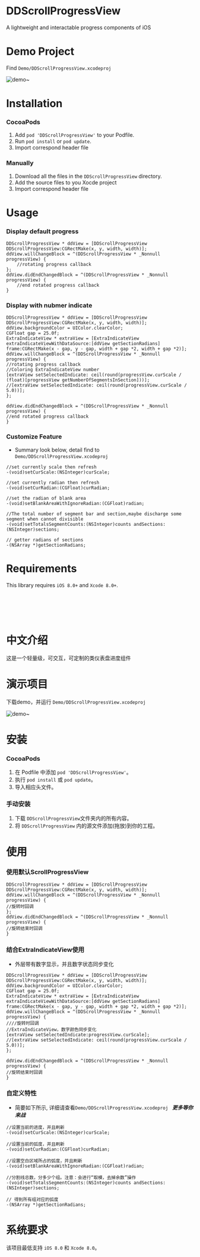 DDScrollProgressView
==============

A lightweight and interactable progress components of iOS  

Demo Project
==============
Find  `Demo/DDScrollProgressView.xcodeproj `    

![demo~](https://github.com/jaychouzhou/DDScrollProgressView/blob/master/Demo/SupFiles/Snapshot/demo2.gif)

Installation
==================
### CocoaPods
1. Add `pod 'DDScrollProgressView'` to your Podfile.
2. Run `pod install` or `pod update`.
3. Import correspond header file

### Manually
1. Download all the files in the `DDScrollProgressView` directory.
2. Add the source files to you Xocde project
3. Import correspond header file


Usage
==============
### Display default progress
```objc
DDScrollProgressView * ddView = [DDScrollProgressView DDScrollProgressView:CGRectMake(x, y, width, width)];
ddView.willChangeBlock = ^(DDScrollProgressView * _Nonnull progressView) {
    //rotating progress callback
};
ddView.didEndChangedBlock = ^(DDScrollProgressView * _Nonnull progressView) {
    //end rotated progress callback
}
```
### Display with nubmer indicate 
```objc
DDScrollProgressView * ddView = [DDScrollProgressView DDScrollProgressView:CGRectMake(x, y, width, width)];
ddView.backgroundColor = UIColor.clearColor;
CGFloat gap = 25.0f;
ExtraIndicateView * extraView = [ExtraIndicateView extraIndicateViewWithDataSource:[ddView getSectionRadians] frame:CGRectMake(x - gap, y - gap, width + gap *2, width + gap *2)];
ddView.willChangeBlock = ^(DDScrollProgressView * _Nonnull progressView) {
//rotating progress callback
//Coloring ExtraIndicateView number
[extraView setSelectedIndicate: ceil(round(progressView.curScale / (float)[progressView getNumberOfSegmentsInSection]))];
//[extraView setSelectedIndicate: ceil(round(progressView.curScale / 5.0))];
};

ddView.didEndChangedBlock = ^(DDScrollProgressView * _Nonnull progressView) {
//end rotated progress callback
}
```
### Customize Feature
* Summary look below, detail find to `Demo/DDScrollProgressView.xcodeproj `
```objc
//set currently scale then refresh
-(void)setCurScale:(NSInteger)curScale;

//set currently radian then refresh
-(void)setCurRadian:(CGFloat)curRadian;

//set the radian of blank area
-(void)setBlankAreaWithIgnoreRadian:(CGFloat)radian;

//The total number of segment bar and section,maybe discharge some segment when cannot divisible
-(void)setTotalsSegmentCounts:(NSInteger)counts andSections:(NSInteger)sections;

// getter radians of sections
-(NSArray *)getSectionRadians;

```
Requirements
==============
This library requires `iOS 8.0+` and `Xcode 8.0+`.

<br/><br/>
---
中文介绍
==============
这是一个轻量级，可交互，可定制的类仪表盘进度组件

演示项目
==============
下载demo，并运行 `Demo/DDScrollProgressView.xcodeproj `   

![demo~](https://github.com/jaychouzhou/DDScrollProgressView/blob/master/Demo/SupFiles/Snapshot/demo2.gif)

安装
==============
### CocoaPods
1. 在 Podfile 中添加  `pod 'DDScrollProgressView'`。
2. 执行 `pod install` 或 `pod update`。
3. 导入相应头文件。

### 手动安装
1. 下载 `DDScrollProgressView`文件夹内的所有内容。
2. 将 `DDScrollProgressView` 内的源文件添加(拖放)到你的工程。

使用
==============
### 使用默认ScrollProgressView
```objc
DDScrollProgressView * ddView = [DDScrollProgressView DDScrollProgressView:CGRectMake(x, y, width, width)];
ddView.willChangeBlock = ^(DDScrollProgressView * _Nonnull progressView) {
//旋转时回调
};
ddView.didEndChangedBlock = ^(DDScrollProgressView * _Nonnull progressView) {
//旋转结束时回调
}
```
### 结合ExtraIndicateView使用
* 外层带有数字显示，并且数字状态同步变化
```objc
DDScrollProgressView * ddView = [DDScrollProgressView DDScrollProgressView:CGRectMake(x, y, width, width)];
ddView.backgroundColor = UIColor.clearColor;
CGFloat gap = 25.0f;
ExtraIndicateView * extraView = [ExtraIndicateView extraIndicateViewWithDataSource:[ddView getSectionRadians] frame:CGRectMake(x - gap, y - gap, width + gap *2, width + gap *2)];
ddView.willChangeBlock = ^(DDScrollProgressView * _Nonnull progressView) {
////旋转时回调
//ExtraIndicateView，数字颜色同步变化
[extraView setSelectedIndicate:progressView.curScale];
//[extraView setSelectedIndicate: ceil(round(progressView.curScale / 5.0))];
};

ddView.didEndChangedBlock = ^(DDScrollProgressView * _Nonnull progressView) {
//旋转结束时回调
}
```
### 自定义特性
* 简要如下所示, 详细请查看`Demo/DDScrollProgressView.xcodeproj ` ***更多等你来战***
```objc
//设置当前的进度，并且刷新
-(void)setCurScale:(NSInteger)curScale;

//设置当前的弧度，并且刷新
-(void)setCurRadian:(CGFloat)curRadian;

//设置空白区域所占的弧度，并且刷新
-(void)setBlankAreaWithIgnoreRadian:(CGFloat)radian;

//分割线总数，分多少个组。注意：会进行“取模，去掉余数”操作
-(void)setTotalsSegmentCounts:(NSInteger)counts andSections:(NSInteger)sections;

// 得到所有组对应的弧度
-(NSArray *)getSectionRadians;

```
系统要求
==============
该项目最低支持 `iOS 8.0` 和 `Xcode 8.0`。
